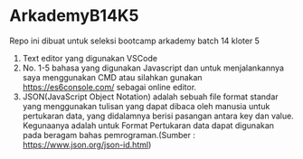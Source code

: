 # ArkademyB14K5
Repo ini dibuat untuk seleksi bootcamp arkademy batch 14 kloter 5
1. Text editor yang digunakan VSCode
2. No. 1-5 bahasa yang digunakan Javascript dan untuk menjalankannya saya menggunakan CMD atau silahkan gunakan https://es6console.com/ sebagai online editor.
3. JSON(JavaScript Object Notation) adalah sebuah file format standar yang menggunakan tulisan yang dapat dibaca oleh manusia untuk pertukaran data, yang didalamnya berisi pasangan antara key dan value. Kegunaanya adalah untuk Format Pertukaran data dapat digunakan pada beragam bahas pemrograman.(Sumber : https://www.json.org/json-id.html)
